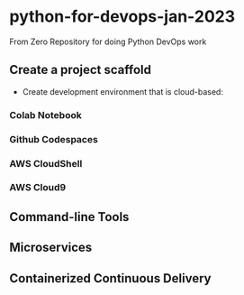 # python-for-devops-jan-2023
From Zero Repository for doing Python DevOps work

## Create a project scaffold

* Create development environment that is cloud-based:

### Colab Notebook
### Github Codespaces
### AWS CloudShell
### AWS Cloud9

## Command-line Tools

## Microservices

## Containerized Continuous Delivery
